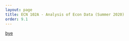 ```yaml
---
layout: page
title: ECN 102A - Analysis of Econ Data (Summer 2020)
order: 9.1
---
```


[bye](https://youtu.be/_reps5BBHTs)
